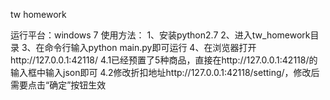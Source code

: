 tw homework

运行平台：windows 7
使用方法：
1、安装python2.7
2、进入tw_homework目录
3、在命令行输入python main.py即可运行
4、在浏览器打开http://127.0.0.1:42118/
   4.1已经预置了5种商品，直接在http://127.0.0.1:42118/的输入框中输入json即可
   4.2修改折扣地址http://127.0.0.1:42118/setting/，修改后需要点击“确定”按钮生效
